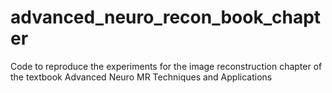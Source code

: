 # advanced_neuro_recon_book_chapter
Code to reproduce the experiments for the image reconstruction chapter of the textbook Advanced Neuro MR Techniques and Applications
